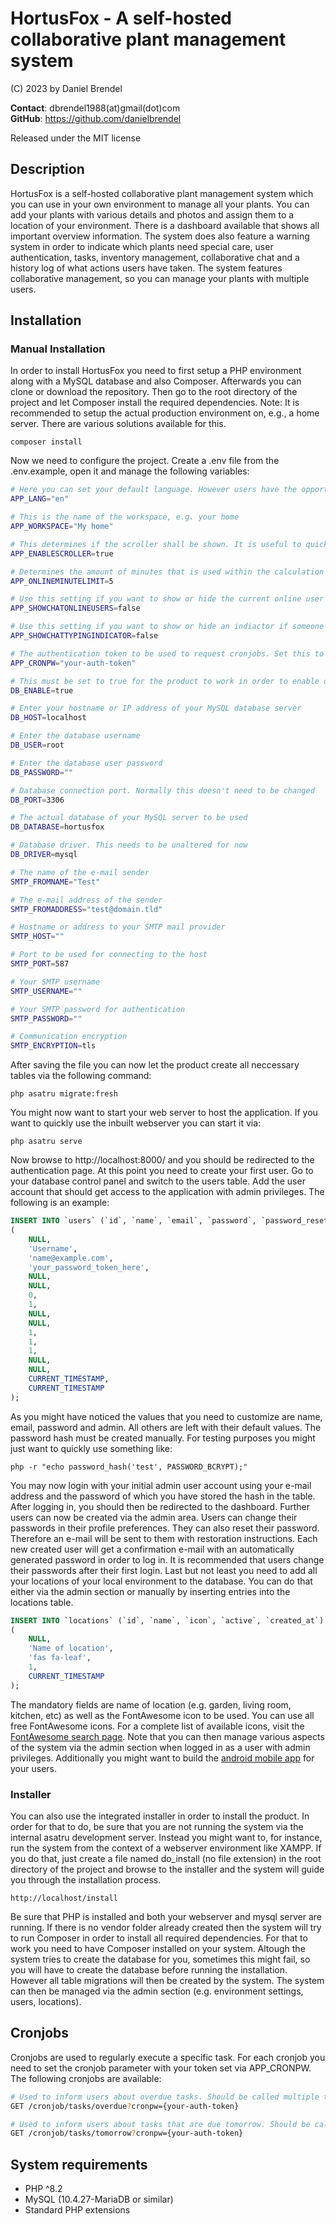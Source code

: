 # HortusFox - A self-hosted collaborative plant management system

(C) 2023 by Daniel Brendel

**Contact**: dbrendel1988(at)gmail(dot)com\
**GitHub**: https://github.com/danielbrendel

Released under the MIT license

## Description
HortusFox is a self-hosted collaborative plant management system which you can use in your own environment to manage all your plants.
You can add your plants with various details and photos and assign them to a location of your environment. There is a dashboard
available that shows all important overview information. The system does also feature a warning system in order to indicate
which plants need special care, user authentication, tasks, inventory management, collaborative chat and a history log of what actions 
users have taken. The system features collaborative management, so you can manage your plants with multiple users.

## Installation

### Manual Installation

In order to install HortusFox you need to first setup a PHP environment along with a MySQL database
and also Composer. Afterwards you can clone or download the repository. Then go to the root directory 
of the project and let Composer install the required dependencies. Note: It is recommended to setup the 
actual production environment on, e.g., a home server. There are various solutions available for this.
```shell
composer install
```
Now we need to configure the project. Create a .env file from the .env.example, open it and manage the following variables:
```sh
# Here you can set your default language. However users have the opportunity to set their personal language
APP_LANG="en"

# This is the name of the workspace, e.g. your home
APP_WORKSPACE="My home"

# This determines if the scroller shall be shown. It is useful to quickly (but smoothly) scroll to top
APP_ENABLESCROLLER=true

# Determines the amount of minutes that is used within the calculation of a users online status. You can leave it as is
APP_ONLINEMINUTELIMIT=5

# Use this setting if you want to show or hide the current online user list in the chat
APP_SHOWCHATONLINEUSERS=false

# Use this setting if you want to show or hide an indiactor if someone types a chat message
APP_SHOWCHATTYPINGINDICATOR=false

# The authentication token to be used to request cronjobs. Set this to a token of your choice
APP_CRONPW="your-auth-token"

# This must be set to true for the product to work in order to enable database connection
DB_ENABLE=true

# Enter your hostname or IP address of your MySQL database server
DB_HOST=localhost

# Enter the database username
DB_USER=root

# Enter the database user password
DB_PASSWORD=""

# Database connection port. Normally this doesn't need to be changed
DB_PORT=3306

# The actual database of your MySQL server to be used
DB_DATABASE=hortusfox

# Database driver. This needs to be unaltered for now
DB_DRIVER=mysql

# The name of the e-mail sender
SMTP_FROMNAME="Test"

# The e-mail address of the sender
SMTP_FROMADDRESS="test@domain.tld"

# Hostname or address to your SMTP mail provider
SMTP_HOST=""

# Port to be used for connecting to the host
SMTP_PORT=587

# Your SMTP username
SMTP_USERNAME=""

# Your SMTP password for authentication
SMTP_PASSWORD=""

# Communication encryption
SMTP_ENCRYPTION=tls
```
After saving the file you can now let the product create all neccessary tables via the following command:
```shell
php asatru migrate:fresh
```
You might now want to start your web server to host the application. If you want to quickly use the inbuilt webserver
you can start it via:
```shell
php asatru serve
```
Now browse to http://localhost:8000/ and you should be redirected to the authentication page.
At this point you need to create your first user. Go to your database control panel and switch to the users table.
Add the user account that should get access to the application with admin privileges. The following is an example:
```sql
INSERT INTO `users` (`id`, `name`, `email`, `password`, `password_reset`, `session`, `status`, `admin`, `lang`, `chatcolor`, `show_log`, `notify_tasks_overdue`, `notify_tasks_tomorrow`, `last_seen_msg`, `last_typing`, `last_action`, `created_at`) VALUES
(
    NULL, 
    'Username', 
    'name@example.com', 
    'your_password_token_here',
    NULL,
    NULL,
    0,
    1,
    NULL, 
    NULL, 
    1,
    1,
    1,
    NULL,
    NULL,
    CURRENT_TIMESTAMP, 
    CURRENT_TIMESTAMP
);
```
As you might have noticed the values that you need to customize are name, email, password and admin. All others are left with their default values.
The password hash must be created manually. For testing purposes you might just want to quickly use something like:
```shell
php -r "echo password_hash('test', PASSWORD_BCRYPT);"
```
You may now login with your initial admin user account using your e-mail address and the password of which you have stored the hash in the table.
After logging in, you should then be redirected to the dashboard. Further users can now be created via the admin area. Users can change their 
passwords in their profile preferences. They can also reset their password. Therefore an e-mail will be sent to them with restoration instructions.
Each new created user will get a confirmation e-mail with an automatically generated password in order to log in. It is recommended that users change
their passwords after their first login.
Last but not least you need to add all your locations of your local environment to the database. You can do that either via the admin section or
manually by inserting entries into the locations table.

```sql
INSERT INTO `locations` (`id`, `name`, `icon`, `active`, `created_at`) VALUES
(
    NULL,
    'Name of location', 
    'fas fa-leaf', 
    1, 
    CURRENT_TIMESTAMP
);
```
The mandatory fields are name of location (e.g. garden, living room, kitchen, etc) as well as the FontAwesome icon to be used.
You can use all free FontAwesome icons. For a complete list of available icons, visit the <a href="https://fontawesome.com/v5/search?m=free">FontAwesome search page</a>. Note that you can then manage various aspects of the system via the admin section when logged in as a user with admin privileges. 
Additionally you might want to build the <a href="https://github.com/danielbrendel/hortusfox-app-android">android mobile app</a> for your users.

### Installer
You can also use the integrated installer in order to install the product. In order for that to do, be sure that you are not running the 
system via the internal asatru development server. Instead you might want to, for instance, run the system from the context of a webserver 
environment like XAMPP. If you do that, just create a file named do_install (no file extension) in the root directory of the project and 
browse to the installer and the system will guide you through the installation process. 
```
http://localhost/install
```
Be sure that PHP is installed and both your webserver and mysql server are running. If there is no vendor folder already created then 
the system will try to run Composer in order to install all required dependencies. For that to work you need to have Composer installed 
on your system. Altough the system tries to create the database for you, sometimes this might fail, so you will have to create the 
database before running the installation. However all table migrations will then be created by the system. The system can then be managed
via the admin section (e.g. environment settings, users, locations).

## Cronjobs
Cronjobs are used to regularly execute a specific task. For each cronjob you need to set the cronjob parameter with your token set via APP_CRONPW. The following cronjobs are available:
```sh
# Used to inform users about overdue tasks. Should be called multiple times per day.
GET /cronjob/tasks/overdue?cronpw={your-auth-token} 

# Used to inform users about tasks that are due tomorrow. Should be called multiple times per day.
GET /cronjob/tasks/tomorrow?cronpw={your-auth-token} 
```

## System requirements
- PHP ^8.2
- MySQL (10.4.27-MariaDB or similar)
- Standard PHP extensions